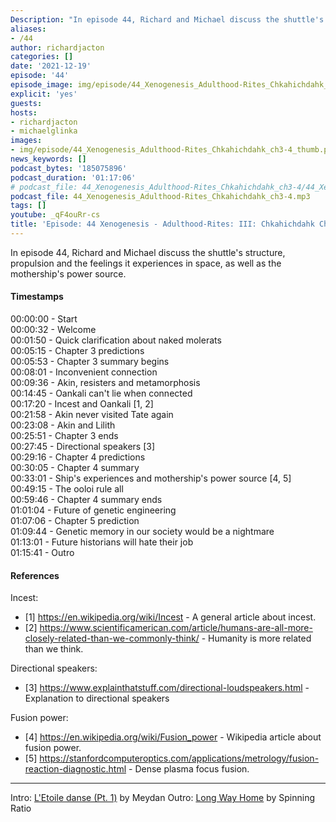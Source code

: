 ```yaml
---
Description: "In episode 44, Richard and Michael discuss the shuttle's structure, propulsion and the feelings it experiences in space, as well as the mothership's power source."
aliases:
- /44
author: richardjacton
categories: []
date: '2021-12-19'
episode: '44'
episode_image: img/episode/44_Xenogenesis_Adulthood-Rites_Chkahichdahk_ch3-4_thumb.png
explicit: 'yes'
guests:
hosts:
- richardjacton
- michaelglinka
images:
- img/episode/44_Xenogenesis_Adulthood-Rites_Chkahichdahk_ch3-4_thumb.png
news_keywords: []
podcast_bytes: '185075896'
podcast_duration: '01:17:06'
# podcast_file: 44_Xenogenesis_Adulthood-Rites_Chkahichdahk_ch3-4/44_Xenogenesis_Adulthood-Rites_Chkahichdahk_ch3-4.mp3
podcast_file: 44_Xenogenesis_Adulthood-Rites_Chkahichdahk_ch3-4.mp3
tags: []
youtube: _qF4ouRr-cs
title: 'Episode: 44 Xenogenesis - Adulthood-Rites: III: Chkahichdahk Chapters 3 & 4'
---
```


In episode 44, Richard and Michael discuss the shuttle's structure, propulsion and the feelings it experiences in space, as well as the mothership's power source.

#### Timestamps

00:00:00 - Start\
00:00:32 - Welcome\
00:01:50 - Quick clarification about naked molerats\
00:05:15 - Chapter 3 predictions\
00:05:53 - Chapter 3 summary begins\
00:08:01 - Inconvenient connection\
00:09:36 - Akin, resisters and metamorphosis\
00:14:45 - Oankali can't lie when connected\
00:17:20 - Incest and Oankali [1, 2]\
00:21:58 - Akin never visited Tate again\
00:23:08 - Akin and Lilith\
00:25:51 - Chapter 3 ends\
00:27:45 - Directional speakers [3]\
00:29:16 - Chapter 4 predictions\
00:30:05 - Chapter 4 summary\
00:33:01 - Ship's experiences and mothership's power source [4, 5]\
00:49:15 - The ooloi rule all\
00:59:46 - Chapter 4 summary ends\
01:01:04 - Future of genetic engineering\
01:07:06 - Chapter 5 prediction\
01:09:44 - Genetic memory in our society would be a nightmare\
01:13:01 - Future historians will hate their job\
01:15:41 - Outro

#### References

Incest:
- [1] https://en.wikipedia.org/wiki/Incest - A general article about incest.
- [2] https://www.scientificamerican.com/article/humans-are-all-more-closely-related-than-we-commonly-think/ - Humanity is more related than we think.

Directional speakers:
- [3] https://www.explainthatstuff.com/directional-loudspeakers.html - Explanation to directional speakers

Fusion power:
- [4] https://en.wikipedia.org/wiki/Fusion_power - Wikipedia article about fusion power.
- [5] https://stanfordcomputeroptics.com/applications/metrology/fusion-reaction-diagnostic.html - Dense plasma focus fusion.

---
Intro: [L'Etoile danse (Pt. 1)](https://freemusicarchive.org/music/Meydan/Havor/6-_LEtoile_danse_Pt_1_1738) by Meydan
Outro: [Long Way Home](https://freemusicarchive.org/music/Spinning_Ratio/Long_Way_Home/Long_Way_Home) by Spinning Ratio
